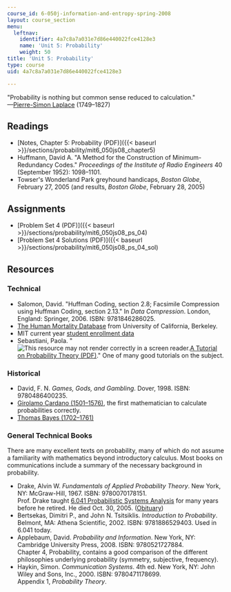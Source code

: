 ```yaml
---
course_id: 6-050j-information-and-entropy-spring-2008
layout: course_section
menu:
  leftnav:
    identifier: 4a7c8a7a031e7d86e440022fce4128e3
    name: 'Unit 5: Probability'
    weight: 50
title: 'Unit 5: Probability'
type: course
uid: 4a7c8a7a031e7d86e440022fce4128e3

---
```


"Probability is nothing but common sense reduced to calculation."  
—[Pierre-Simon Laplace](http://www-groups.dcs.st-andrews.ac.uk/~history/Biographies/Laplace.html) (1749–1827)

Readings
--------

*   [Notes, Chapter 5: Probability (PDF)]({{< baseurl >}}/sections/probability/mit6_050js08_chapter5)
*   Huffmann, David A. "A Method for the Construction of Minimum-Redundancy Codes." _Proceedings of the Institute of Radio Engineers_ 40 (September 1952): 1098–1101.
*   Towser's Wonderland Park greyhound handicaps, _Boston Globe_, February 27, 2005 (and results, _Boston Globe_, February 28, 2005)

Assignments
-----------

*   [Problem Set 4 (PDF)]({{< baseurl >}}/sections/probability/mit6_050js08_ps_04)
*   [Problem Set 4 Solutions (PDF)]({{< baseurl >}}/sections/probability/mit6_050js08_ps_04_sol)

Resources
---------

### Technical

*   Salomon, David. "Huffman Coding, section 2.8; Facsimile Compression using Huffman Coding, section 2.13." In _Data Compression_. London, England: Springer, 2006. ISBN: 9781846286025.
*   [The Human Mortality Database](http://www.mortality.org/) from University of California, Berkeley.
*   MIT current year [student enrollment data](https://registrar.mit.edu/statistics-reports)
*   Sebastiani, Paola. "![This resource may not render correctly in a screen reader.](/images/inacessible.gif)[A Tutorial on Probability Theory (PDF)](http://www.sci.utah.edu/~gerig/CS6640-F2010/prob-tut.pdf)." One of many good tutorials on the subject.

### Historical

*   David, F. N. _Games, Gods, and Gambling_. Dover, 1998. ISBN: 9780486400235.
*   [Girolamo Cardano (1501–1576)](http://www-groups.dcs.st-andrews.ac.uk/~history/Biographies/Cardan.html), the first mathematician to calculate probabilities correctly.
*   [Thomas Bayes (1702–1761)](http://www-groups.dcs.st-andrews.ac.uk/~history/Biographies/Bayes.html)

### General Technical Books

There are many excellent texts on probability, many of which do not assume a familiarity with mathematics beyond introductory calculus. Most books on communications include a summary of the necessary background in probability.

*   Drake, Alvin W. _Fundamentals of Applied Probability Theory_. New York, NY: McGraw-Hill, 1967. ISBN: 9780070178151.  
    Prof. Drake taught [6.041 Probabilistic Systems Analysis](/courses/6-041sc-probabilistic-systems-analysis-and-applied-probability-fall-2013) for many years before he retired. He died Oct. 30, 2005. ([Obituary](http://web.mit.edu/newsoffice/2005/obit-drake.html))
*   Bertsekas, Dimitri P., and John N. Tsitsiklis. _Introduction to Probability_. Belmont, MA: Athena Scientific, 2002. ISBN: 9781886529403. Used in 6.041 today.
*   Applebaum, David. _Probability and Information_. New York, NY: Cambridge University Press, 2008. ISBN: 9780521727884.  
    Chapter 4, Probability, contains a good comparison of the different philosophies underlying probability (symmetry, subjective, frequency).
*   Haykin, Simon. _Communication Systems_. 4th ed. New York, NY: John Wiley and Sons, Inc., 2000. ISBN: 9780471178699.  
    Appendix 1, _Probability Theory_.